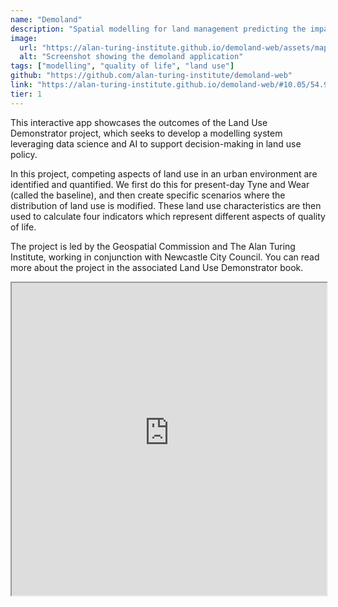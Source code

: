 ```yaml
---
name: "Demoland"
description: "Spatial modelling for land management predicting the impact of large-scale planning and land use changes on the quality of life."
image:
  url: "https://alan-turing-institute.github.io/demoland-web/assets/map-7fd64ded.png"
  alt: "Screenshot showing the demoland application"
tags: ["modelling", "quality of life", "land use"]
github: "https://github.com/alan-turing-institute/demoland-web"
link: "https://alan-turing-institute.github.io/demoland-web/#10.05/54.94/-1.59"
tier: 1
---
```


This interactive app showcases the outcomes of the Land Use Demonstrator project, which seeks to develop a modelling system leveraging data science and AI to support decision-making in land use policy.

In this project, competing aspects of land use in an urban environment are identified and quantified. We first do this for present-day Tyne and Wear (called the baseline), and then create specific scenarios where the distribution of land use is modified. These land use characteristics are then used to calculate four indicators which represent different aspects of quality of life.

The project is led by the Geospatial Commission and The Alan Turing Institute, working in conjunction with Newcastle City Council. You can read more about the project in the associated Land Use Demonstrator book.

<iframe  style="width:100%;min-height:500px" src="https://alan-turing-institute.github.io/demoland-web/#10.05/54.94/-1.59" title="demoland"/>
